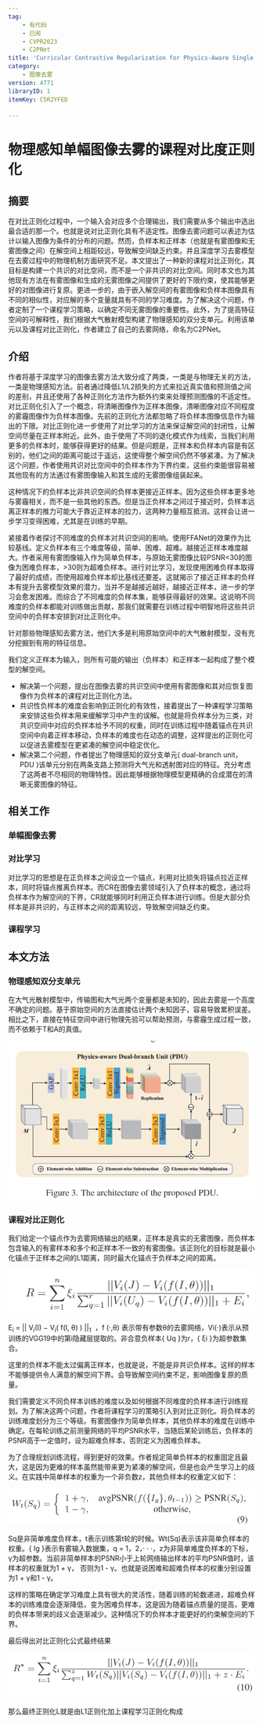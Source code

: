 ```yaml
---
tag:
    - 有代码
    - 已阅
    - CVPR2023
    - C2PNet
title: 'Curricular Contrastive Regularization for Physics-Aware Single Image Dehazing'
category:
    - 图像去雾
version: 4771
libraryID: 1
itemKey: C5R2YFED

---
```

# 物理感知单幅图像去雾的课程对比度正则化

## 摘要

在对比正则化过程中，一个输入会对应多个合理输出，我们需要从多个输出中选出最合适的那一个。也就是说对比正则化具有不适定性。图像去雾问题可以表述为估计以输入图像为条件的分布的问题。然而，负样本和正样本（也就是有雾图像和无雾图像之间）在解空间上相距较远，导致解空间缺乏约束。并且深度学习去雾模型在去雾过程中的物理机制方面研究不足。本文提出了一种新的课程对比正则化，其目标是构建一个共识的对比空间，而不是一个非共识的对比空间。同时本文也为其他现有方法在有雾图像和生成的无雾图像之间提供了更好的下限约束，使其能够更好的对图像进行复原。更进一步的，由于嵌入解空间的有雾图像和负样本图像具有不同的相似性，对应解的多个变量就具有不同的学习难度。为了解决这个问题，作者定制了一个课程学习策略，以确定不同无雾图像的重要性。此外，为了提高特征空间的可解释性，我们根据大气散射模型构建了物理感知的双分支单元。利用该单元以及课程对比正则化，作者建立了自己的去雾网络，命名为C2PNet。

## 介绍

作者将基于深度学习的图像去雾方法大致分成了两类，一类是与物理无关的方法，一类是物理感知方法。前者通过降低L1/L2损失的方式来拉近真实值和预测值之间 的差别，并且还使用了各种正则化方法作为额外约束来处理预测图像的不适定性。对比正则化引入了一个概念，将清晰图像作为正样本图像，清晰图像对应不同程度的雾霾图像作为负样本图像。先前的正则化方法都忽略了将负样本图像信息作为输出的下限。对比正则化进一步使用了对比学习的方法来保证解空间的封闭性，让解空间尽量在正样本附近。此外，由于使用了不同的退化模式作为线索，当我们利用更多的负样本时，能够获得更好的结果。但是问题是，正样本和负样本内容是有区别的，他们之间的距离可能过于遥远，这使得整个解空间仍然不够紧凑。为了解决这个问题，作者使用共识对比空间中的负样本作为下界约束，这些约束能很容易被其他现有的方法通过有雾图像输入和其生成的无雾图像组装起来。

这种情况下的负样本比非共识空间的负样本更接近正样本。因为这些负样本更多地与雾霾相关，而不是一些其他的东西。但是当正负样本之间过于接近时，负样本远离正样本的推力可能大于靠近正样本的拉力，这两种力量相互抵消。这样会让进一步学习变得困难，尤其是在训练的早期。

紧接着作者探讨不同难度的负样本对共识空间的影响。使用FFANet的效果作为比较基线。定义负样本有三个难度等级，简单、困难、超难。越接近正样本难度越大。作者采用有雾图像输入作为简单负样本，与原始无雾图像比较PSNR<30的图像为困难负样本，>30则为超难负样本。进行对比学习，发现使用困难负样本取得了最好的成绩，而使用超难负样本却比基线还要差。这就揭示了接近正样本的负样本有提升去雾模型效果的潜力，当并不是越接近越好，越接近正样本，进一步的学习会愈发困难。而综合了不同难度的负样本集，能够获得最好的效果。这说明不同难度的负样本都能对训练做出贡献，那我们就需要在训练过程中明智地将这些共识空间中的负样本安排到对比正则化中。

针对那些物理感知去雾方法，他们大多是利用原始空间中的大气散射模型，没有充分挖掘到有用的特征信息。

我们定义正样本为输入，则所有可能的输出（负样本）和正样本一起构成了整个模型的解空间。

*   解决第一个问题，提出在图像去雾的共识空间中使用有雾图像和其对应恢复图像作为负样本的课程对比正则化方法。
*   共识性负样本的难度会影响到正则化的有效性，接着提出了一种课程学习策略来安排这些负样本用来缓解学习中产生的误解。也就是将负样本分为三类，对共识空间中对应的负样本给予不同的权重，同时在训练过程中随着锚点在共识空间中向着正样本移动，负样本的难度也在动态的调整，这样提出的正则化可以促进去雾模型在更紧凑的解空间中稳定优化。
*   解决第二个问题，作者提出了物理感知的双分支单元( dual-branch unit，PDU )该单元分别在两条支路上预测将大气光和透射图对应的特征。充分考虑了这两者不尽相同的物理特性。因此能够根据物理模型更精确的合成潜在的清晰无雾图像的特征。

## 相关工作

### 单幅图像去雾

### 对比学习

对比学习的思想是在正负样本之间设立一个锚点，利用对比损失将锚点拉近正样本，同时将锚点推离负样本。而CR在图像去雾领域引入了负样本的概念，通过将负样本作为解空间的下界，CR就能够同时利用正负样本进行训练。但是大部分负样本是非共识的，与正样本之间的距离较远，导致解空间缺乏约束。

### 课程学习

## 本文方法

### 物理感知双分支单元

在大气光散射模型中，传输图和大气光两个变量都是未知的，因此去雾是一个高度不确定的问题。基于原始空间的方法直接估计两个未知因子，容易导致累积误差。相比之下，直接在特征空间中进行物理先验可以帮助预测，与雾霾生成过程一致，而不依赖于T和A的真值。

![\<img alt="" data-attachment-key="VQP37SVR" src="attachments/VQP37SVR.png" ztype="zimage">](attachments/VQP37SVR.png)

### 课程对比正则化

我们给定一个锚点作为去雾网络输出的结果，正样本是真实的无雾图像，而负样本包含输入的有雾样本和多个和正样本不一致的有雾图像。该正则化的目标就是最小化锚点于正样本之间的L1距离，同时最大化锚点于负样本之间的距离。

![\<img alt="" data-attachment-key="6WL4CCBT" src="attachments/6WL4CCBT.png" ztype="zimage">](attachments/6WL4CCBT.png)

E<sub>i</sub> = || V<sub>i</sub>(I) − V<sub>i</sub>( f(I, θ) ) ||<sub>1</sub>  ，f (·,θ) 表示带有参数θ的去雾网络，Vi(·)表示从预训练的VGG19中的第i隐藏层提取的。非合意负样本{ Uq }为r，{ ξi }为超参数集合。

这里的负样本不能太过偏离正样本，也就是说，不能是非共识负样本。这样的样本不能够提供令人满意的解空间下界。会导致解空间约束不足，影响图像复原的质量。

我们需要定义不同负样本训练的难度以及如何根据不同难度的负样本进行训练规划。为了解决这两个问题，作者将课程学习的策略引入到对比正则化。将负样本的训练难度划分为三个等级。有雾图像作为简单负样本，其他负样本的难度在训练中确定。在每轮训练之前测量网络的平均PSNR水平，当随后某轮训练后，负样本的PSNR高于一定值时，设为超难负样本，否则定义为困难负样本。

为了合理规划训练流程，得到更好的效果。作者规定简单负样本的权重固定且最大，这是因为更难的样本虽然能带来更为紧凑的解空间，但是也会产生学习上的歧义。在实践中简单样本的权重为一个非负数z，其他负样本的权重定义如下：

![\<img alt="" data-attachment-key="E5E5YZG3" src="attachments/E5E5YZG3.png" ztype="zimage">](attachments/E5E5YZG3.png)

Sq是非简单难度负样本，t表示训练第t轮的时候。Wt(Sq)表示该非简单负样本的权重。{ Ig }表示有雾输入数据集，q = 1，2，· · ·，z为非简单难度负样本的下标，γ为超参数。当前非简单样本的PSNR小于上轮网络输出样本的平均PSNR值时，该样本的权重就为1 + γ， 否则为1 - γ。也就是说困难和超难负样本的权重分别设置为1 + γ和1 - γ。

这样的策略在确定学习难度上具有很大的灵活性，随着训练的轮数递进，超难负样本的训练难度会逐渐降低，变为困难负样本，这是因为随着锚点质量的提高，更难的负样本带来的歧义会逐渐减少。这种情况下的负样本才能更好的约束解空间的下界。

最后得出对比正则化公式最终结果

![\<img alt="" data-attachment-key="4CZ8XE4U" src="attachments/4CZ8XE4U.png" ztype="zimage">](attachments/4CZ8XE4U.png)

那么最终正则化L就是由L1正则化加上课程学习正则化构成
